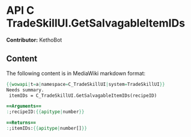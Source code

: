 # API C TradeSkillUI.GetSalvagableItemIDs

**Contributor:** KethoBot

## Content

The following content is in MediaWiki markdown format:

```mediawiki
{{wowapi|t=a|namespace=C_TradeSkillUI|system=TradeSkillUI}}
Needs summary.
 itemIDs = C_TradeSkillUI.GetSalvagableItemIDs(recipeID)

==Arguments==
:;recipeID:{{apitype|number}}

==Returns==
:;itemIDs:{{apitype|number[]}}
```
